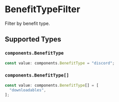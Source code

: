 # BenefitTypeFilter

Filter by benefit type.


## Supported Types

### `components.BenefitType`

```typescript
const value: components.BenefitType = "discord";
```

### `components.BenefitType[]`

```typescript
const value: components.BenefitType[] = [
  "downloadables",
];
```

